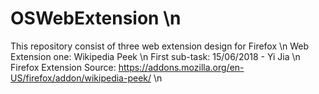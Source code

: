 # OSWebExtension \n
This repository consist of three web extension design for Firefox \n
Web Extension one: Wikipedia Peek \n
First sub-task: 15/06/2018 - Yi Jia \n
Firefox Extension Source: https://addons.mozilla.org/en-US/firefox/addon/wikipedia-peek/ \n
